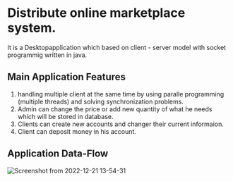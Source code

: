# Distribute online marketplace system.
It is a Desktopapplication which based on client - server model with socket programmig written in java.   
## Main Application Features
1) handling multiple client at the same time by using paralle programming (multiple threads) and solving synchronization problems.  
2) Admin can change the price or add new quantity of what he needs which will be stored in database. 
3) Clients can create new accounts and changer their current informaion.  
4) Client can deposit money in his account.   

## Application Data-Flow

![Screenshot from 2022-12-21 13-54-31](https://user-images.githubusercontent.com/74651737/208899574-04be9096-94f7-42ba-80cb-ef3bebc02e93.jpg)
